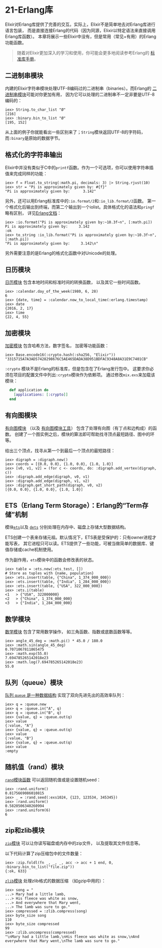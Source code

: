 21-Erlang库
============

Elixir对Erlang库提供了完善的交互。实际上，Elixir不是简单地去对Erlang库进行语言包装，
而是直接连接Erlang的代码（因为同源，Elixir以特定语法来直接调用Erlang库函数）。
本章将展示一些Elixir中没有，但是常用（常见+有用）的Erlang功能函数。

>随着对Elixir更加深入的学习和使用，你可能会更多地阅读参考Erlang的
[标准库手册](http://erlang.org/doc/apps/stdlib/index.html)。

## 二进制串模块

内建的Elixir字符串模块处理UTF-8编码过的二进制串（binaries）。而Erlang的
[二进制串模块](http://erlang.org/doc/man/binary.html)可能对你更加有用，
因为它可以处理的二进制串不一定非要是UTF-8编码的：

```iex
iex> String.to_char_list "Ø"
[216]
iex> :binary.bin_to_list "Ø"
[195, 152]
```

从上面的例子你就能看出一些区别来了；`String`模块返回UTF-8的字符码，
而`:binary`是原始的数据字节。

## 格式化的字符串输出

Elixir中并没有类似于C中的`printf`函数。作为一个可选项，你可以使用字符串插值来完成同样的功能：

```iex
iex> f = Float.to_string(:math.pi, decimals: 3) |> String.rjust(10)
iex> str = "Pi is approximately given by: #{f}"
"Pi is approximately given by:      3.142"
```

另外，还可以用Erlang标准库中的`:io.format/2`和`:io_lib.format/2`函数。
第一个格式化后输出到终端，而第二个输出到一个iolist。具体格式化的语法和`pringf`略有区别，
详见[Erlang文档](http://erlang.org/doc/man/io.html#format-1)：

```iex
iex> :io.format("Pi is approximately given by:~10.3f~n", [:math.pi])
Pi is approximately given by:     3.142
:ok
iex> to_string :io_lib.format("Pi is approximately given by:~10.3f~n", [:math.pi])
"Pi is approximately given by:     3.142\n"
```

另外需要注意的是Erlang的格式化函数中对Unicode的处理。

## 日历模块

[日历模块](http://erlang.org/doc/man/calendar.html) 包含本地时间和标准时间的转换函数，
以及其它一些时间函数。

```iex
iex> :calendar.day_of_the_week(1980, 6, 28)
6
iex> {date, time} = :calendar.now_to_local_time(:erlang.timestamp)
iex> date
{2016, 2, 17}
iex> time
{22, 4, 55}
```

## 加密模块

[加密模块](http://erlang.org/doc/man/crypto.html) 包含哈希方法，数字签名，
加密等功能函数：

```iex
iex> Base.encode16(:crypto.hash(:sha256, "Elixir"))
"3315715A7A3AD57428298676C5AE465DADA38D951BDFAC9348A8A31E9C7401CB"
```

`:crypto` 模块不是Erlang的标准库，但是包含在了Erlang发行包中。
这要求你必须在项目的配置文件中列出`:crypto`模块作为依赖项。
通过修改`mix.exs`来加载该模块：

```elixir
  def application do
    [applications: [:crypto]]
  end
```

## 有向图模块

[有向图模块](http://erlang.org/doc/man/digraph.html) （以及
[有向图模块工具](http://erlang.org/doc/man/digraph_utils.html)）
包含了处理有向图（有丁点和边构成）的函数。
创建了一个图实例之后，模块的算法即可帮助找寻顶点最短路径、图中的环等。

给出三个顶点，找寻从第一个到最后一个顶点的最短路径：

```iex
iex> digraph = :digraph.new()
iex> coords = [{0.0, 0.0}, {1.0, 0.0}, {1.0, 1.0}]
iex> [v0, v1, v2] = (for c <- coords, do: :digraph.add_vertex(digraph, c))
iex> :digraph.add_edge(digraph, v0, v1)
iex> :digraph.add_edge(digraph, v1, v2)
iex> :digraph.get_short_path(digraph, v0, v2)
[{0.0, 0.0}, {1.0, 0.0}, {1.0, 1.0}]
```

## ETS（Erlang Term Storage）：Erlang的“Term存储”机制

模块[`ets`](http://erlang.org/doc/man/ets.html)以及
[`dets`](http://erlang.org/doc/man/dets.html)
分别处理在内存中、磁盘上存储大型数据结构。

ETS创建一个表来存储元祖。默认情况下，ETS表是受保护的：只有owner进程才能写表，
其它进程只可以读。ETS提供了一些功能，可被当做简单的数据库、键值存储或cache机制使用。

作为副作用，`ets`模块中的函数会修改表的状态。

```iex
iex> table = :ets.new(:ets_test, [])
# Store as tuples with {name, population}
iex> :ets.insert(table, {"China", 1_374_000_000})
iex> :ets.insert(table, {"India", 1_284_000_000})
iex> :ets.insert(table, {"USA", 322_000_000})
iex> :ets.i(table)
<1   > {"USA", 322000000}
<2   > {"China", 1_374_000_000}
<3   > {"India", 1_284_000_000}
```

## 数学模块

[数学模块](http://erlang.org/doc/man/math.html) 包含了常用数学操作，
如三角函数、指数或底数函数等等。

```iex
iex> angle_45_deg = :math.pi() * 45.0 / 180.0
iex> :math.sin(angle_45_deg)
0.7071067811865475
iex> :math.exp(55.0)
7.694785265142018e23
iex> :math.log(7.694785265142018e23)
55.0
```

## 队列（queue）模块

[队列 `queue` 是一种数据结构](http://erlang.org/doc/man/queue.html)
实现了双向先进先出的高效率队列：

```iex
iex> q = :queue.new
iex> q = :queue.in("A", q)
iex> q = :queue.in("B", q)
iex> {value, q} = :queue.out(q)
iex> value
{:value, "A"}
iex> {value, q} = :queue.out(q)
iex> value
{:value, "B"}
iex> {value, q} = :queue.out(q)
iex> value
:empty
```

## 随机值（rand）模块

[`rand`模块函数](http://erlang.org/doc/man/rand.html) 可以返回随机值或是设置随机seed：

```iex
iex> :rand.uniform()
0.8175669086010815
iex> _ = :rand.seed(:exs1024, {123, 123534, 345345})
iex> :rand.uniform()
0.5820506340260994
iex> :rand.uniform(6)
6
```

## zip和zlib模块

[`zip`模块](http://erlang.org/doc/man/zip.html) 可以让你读写磁盘或内存中的zip文件，
以及提取其文件信息等。

以下代码计算了zip压缩包中的文件数量：

```iex
iex> :zip.foldl(fn _, _, _, acc -> acc + 1 end, 0, :binary.bin_to_list("file.zip"))
{:ok, 633}
```

[`zlib`模块](http://erlang.org/doc/man/zlib.html) 处理zlib格式的数据压缩
（如gzip中用的）：

```iex
iex> song = "
...> Mary had a little lamb,
...> His fleece was white as snow,
...> And everywhere that Mary went,
...> The lamb was sure to go."
iex> compressed = :zlib.compress(song)
iex> byte_size song
110
iex> byte_size compressed
99
iex> :zlib.uncompress(compressed)
"\nMary had a little lamb,\nHis fleece was white as snow,\nAnd everywhere that Mary went,\nThe lamb was sure to go."
```
